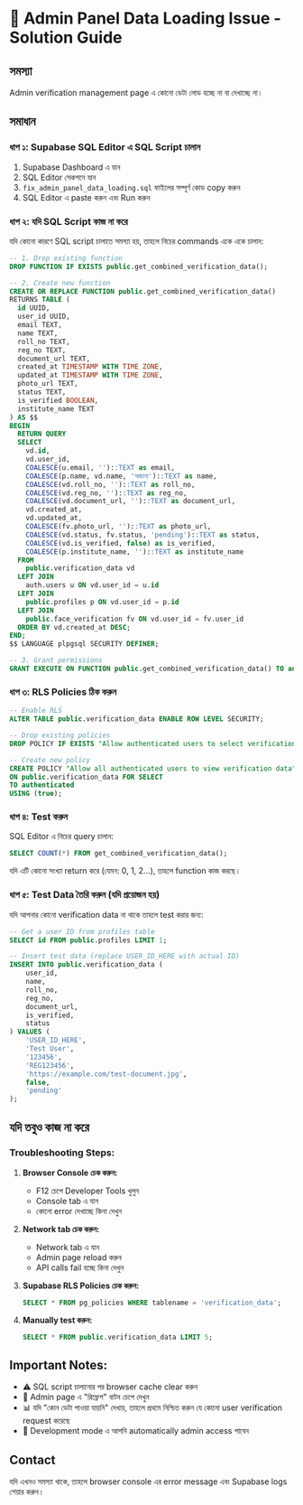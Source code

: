 # 🔧 Admin Panel Data Loading Issue - Solution Guide

## সমস্যা
Admin verification management page এ কোনো ডেটা লোড হচ্ছে না বা দেখাচ্ছে না।

## সমাধান

### ধাপ ১: Supabase SQL Editor এ SQL Script চালান

1. Supabase Dashboard এ যান
2. SQL Editor সেকশনে যান  
3. `fix_admin_panel_data_loading.sql` ফাইলের সম্পূর্ণ কোড copy করুন
4. SQL Editor এ paste করুন এবং Run করুন

### ধাপ ২: যদি SQL Script কাজ না করে

যদি কোনো কারণে SQL script চালাতে সমস্যা হয়, তাহলে নিচের commands একে একে চালান:

```sql
-- 1. Drop existing function
DROP FUNCTION IF EXISTS public.get_combined_verification_data();

-- 2. Create new function  
CREATE OR REPLACE FUNCTION public.get_combined_verification_data()
RETURNS TABLE (
  id UUID,
  user_id UUID,
  email TEXT,
  name TEXT,
  roll_no TEXT,
  reg_no TEXT,
  document_url TEXT,
  created_at TIMESTAMP WITH TIME ZONE,
  updated_at TIMESTAMP WITH TIME ZONE,
  photo_url TEXT,
  status TEXT,
  is_verified BOOLEAN,
  institute_name TEXT
) AS $$
BEGIN
  RETURN QUERY
  SELECT
    vd.id,
    vd.user_id,
    COALESCE(u.email, '')::TEXT as email,
    COALESCE(p.name, vd.name, 'অজানা')::TEXT as name,
    COALESCE(vd.roll_no, '')::TEXT as roll_no,
    COALESCE(vd.reg_no, '')::TEXT as reg_no,
    COALESCE(vd.document_url, '')::TEXT as document_url,
    vd.created_at,
    vd.updated_at,
    COALESCE(fv.photo_url, '')::TEXT as photo_url,
    COALESCE(vd.status, fv.status, 'pending')::TEXT as status,
    COALESCE(vd.is_verified, false) as is_verified,
    COALESCE(p.institute_name, '')::TEXT as institute_name
  FROM 
    public.verification_data vd
  LEFT JOIN 
    auth.users u ON vd.user_id = u.id
  LEFT JOIN 
    public.profiles p ON vd.user_id = p.id
  LEFT JOIN 
    public.face_verification fv ON vd.user_id = fv.user_id
  ORDER BY vd.created_at DESC;
END;
$$ LANGUAGE plpgsql SECURITY DEFINER;

-- 3. Grant permissions
GRANT EXECUTE ON FUNCTION public.get_combined_verification_data() TO authenticated;
```

### ধাপ ৩: RLS Policies ঠিক করুন

```sql
-- Enable RLS
ALTER TABLE public.verification_data ENABLE ROW LEVEL SECURITY;

-- Drop existing policies
DROP POLICY IF EXISTS "Allow authenticated users to select verification_data" ON public.verification_data;

-- Create new policy
CREATE POLICY "Allow all authenticated users to view verification data"
ON public.verification_data FOR SELECT
TO authenticated
USING (true);
```

### ধাপ ৪: Test করুন

SQL Editor এ নিচের query চালান:

```sql
SELECT COUNT(*) FROM get_combined_verification_data();
```

যদি এটি কোনো সংখ্যা return করে (যেমন: 0, 1, 2...), তাহলে function কাজ করছে।

### ধাপ ৫: Test Data তৈরি করুন (যদি প্রয়োজন হয়)

যদি আপনার কোনো verification data না থাকে তাহলে test করার জন্য:

```sql
-- Get a user ID from profiles table
SELECT id FROM public.profiles LIMIT 1;

-- Insert test data (replace USER_ID_HERE with actual ID)
INSERT INTO public.verification_data (
    user_id,
    name,
    roll_no,
    reg_no,
    document_url,
    is_verified,
    status
) VALUES (
    'USER_ID_HERE',
    'Test User',
    '123456',
    'REG123456',
    'https://example.com/test-document.jpg',
    false,
    'pending'
);
```

## যদি তবুও কাজ না করে

### Troubleshooting Steps:

1. **Browser Console চেক করুন:**
   - F12 চেপে Developer Tools খুলুন
   - Console tab এ যান
   - কোনো error দেখাচ্ছে কিনা দেখুন

2. **Network tab চেক করুন:**
   - Network tab এ যান
   - Admin page reload করুন
   - API calls fail হচ্ছে কিনা দেখুন

3. **Supabase RLS Policies চেক করুন:**
   ```sql
   SELECT * FROM pg_policies WHERE tablename = 'verification_data';
   ```

4. **Manually test করুন:**
   ```sql
   SELECT * FROM public.verification_data LIMIT 5;
   ```

## Important Notes:

- ⚠️ SQL script চালানোর পর browser cache clear করুন
- 🔄 Admin page এ "রিফ্রেশ" বাটন চেপে দেখুন
- 📊 যদি "কোন ডেটা পাওয়া যায়নি" দেখায়, তাহলে প্রথমে নিশ্চিত করুন যে কোনো user verification request করেছে
- 🐛 Development mode এ আপনি automatically admin access পাবেন

## Contact

যদি এখনও সমস্যা থাকে, তাহলে browser console এর error message এবং Supabase logs শেয়ার করুন।
